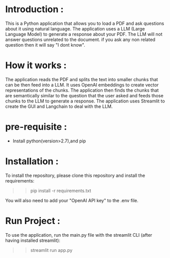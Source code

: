 # Introduction :
This is a Python application that allows you to load a PDF and ask questions about it using natural language. The application uses a LLM (Large Language Model) to generate a response about your PDF. The LLM will not answer questions unrelated to the document. if you ask any non related question then it will say "I dont know".

# How it works :
The application reads the PDF and splits the text into smaller chunks that can be then feed into a LLM. It uses OpenAI embeddings to create vector representations of the chunks. The application then finds the chunks that are semantically similar to the question that the user asked and feeds those chunks to the LLM to generate a response.
The application uses Streamlit to create the GUI and Langchain to deal with the LLM.

# pre-requisite :
  * Install python(version>2.7),and pip

# Installation :
To install the repository, please clone this repository and install the requirements:
 >> pip install -r requirements.txt

 You will also need to add your "OpenAI API key" to the .env file.

# Run Project :
To use the application, run the main.py file with the streamlit CLI (after having installed
streamlit):

>> streamlit run app.py
 